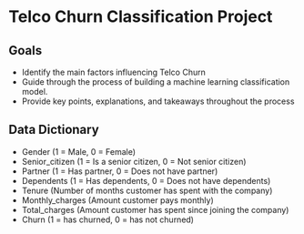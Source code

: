# Telco Churn Classification Project
## Goals
- Identify the main factors influencing Telco Churn
- Guide through the process of building a machine learning classification model.
- Provide key points, explanations, and takeaways throughout the process

## Data Dictionary 
- Gender (1 = Male, 0 = Female)
- Senior_citizen (1 = Is a senior citizen, 0 = Not senior citizen)
- Partner	(1 = Has partner, 0 = Does not have partner)
- Dependents (1 = Has dependents, 0 = Does not have dependents)
- Tenure (Number of months customer has spent with the company)
- Monthly_charges (Amount customer pays monthly)
- Total_charges (Amount customer has spent since joining the company)
- Churn (1 = has churned, 0 = has not churned)

